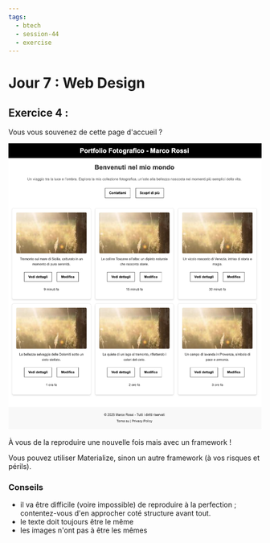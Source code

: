 ```yaml
---
tags:
  - btech
  - session-44
  - exercise
---
```


# Jour 7 : Web Design

## Exercice 4 :

Vous vous souvenez de cette page d'accueil ?

![résultat](resultat.png)

À vous de la reproduire une nouvelle fois mais avec un framework !

Vous pouvez utiliser Materialize, sinon un autre framework (à vos risques et périls).

### Conseils

- il va être difficile (voire impossible) de reproduire à la perfection ; contentez-vous d'en approcher coté structure avant tout.
- le texte doit toujours être le même
- les images n'ont pas à être les mêmes
